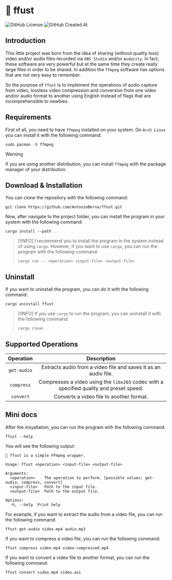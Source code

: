 # :crab: ffust

![GitHub License](https://img.shields.io/github/license/antonioberna/ffust)
![GitHub Created At](https://img.shields.io/github/created-at/antonioberna/ffust)

## Introduction

This little project was born from the idea of ​​sharing (without quality loss) video and/or audio files recorded via `OBS Studio` and/or `Audacity`. In fact, these software are very powerful but at the same time they create really large files in order to be shared. In addition the `ffmpeg` software has options that are not very easy to remember.

So the purpose of `ffust` is to implement the operations of audio capture from video, lossless video compression and conversion from one video and/or audio format to another using English instead of flags that are incomprehensible to newbies.

## Requirements

First of all, you need to have `ffmpeg` installed on your system. On `Arch Linux` you can install it with the following command:

```
sudo pacman -S ffmpeg
```

> [!WARNING]
> If you are using another distribution, you can install `ffmpeg` with the package manager of your distribution.

## Download & Installation

You can clone the repository with the following command:

```
git clone https://github.com/AntonioBerna/ffust.git
```

Now, after navigate to the project folder, you can install the program in your system with the following command:

```
cargo install --path .
```

> [!INFO]
> I recommend you to install the program in the system instead of using `cargo`. However, if you want to use `cargo`, you can run the program with the following command:
>    ```
>    cargo run -- <operation> <input-file> <output-file>
>    ```

## Uninstall

If you want to uninstall the program, you can do it with the following command:

```
cargo uninstall ffust
```

> [!INFO]
> If you use `cargo` to run the program, you can uninstall it with the following command:
>    ```
>    cargo clean
>    ```

## Supported Operations

| Operation   | Description                                                                             |
| :---:       | :---:                                                                                   |
| `get-audio` | Extracts audio from a video file and saves it as an audio file.                         |
| `compress`  | Compresses a video using the `libx265` codec with a specified quality and preset speed. |
| `convert`   | Converts a video file to another format.                                                |

## Mini docs

After the insyallation, you can run the program with the following command:

```
ffust --help
```

You will see the following output:

```
🦀 ffust is a simple FFmpeg wrapper.

Usage: ffust <operation> <input-file> <output-file>

Arguments:
  <operation>    The operation to perform. [possible values: get-audio, compress, convert]
  <input-file>   Path to the input file.
  <output-file>  Path to the output file.

Options:
  -h, --help  Print help
```

For example, if you want to extract the audio from a video file, you can run the following command:

```
ffust get-audio video.mp4 audio.mp3
```

If you want to compress a video file, you can run the following command:

```
ffust compress video.mp4 video-compressed.mp4
```

If you want to convert a video file to another format, you can run the following command:

```
ffust convert video.mp4 video.avi
```
